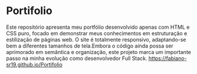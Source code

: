 # Portifolio
Este repositório apresenta meu portfólio desenvolvido apenas com HTML e CSS puro, focado em demonstrar meus conhecimentos em estruturação e estilização de páginas web. O site é totalmente responsivo, adaptando-se bem a diferentes tamanhos de tela.Embora o código ainda possa ser aprimorado em semântica e organização, este projeto marca um importante passo na minha evolução como desenvolvedor Full Stack.
https://fabiano-sr19.github.io/Portifolio
